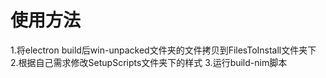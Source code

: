 # 使用方法

1.将electron build后win-unpacked文件夹的文件拷贝到FilesToInstall文件夹下
2.根据自己需求修改SetupScripts文件夹下的样式
3.运行build-nim脚本

